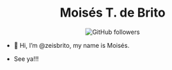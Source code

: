 <div align="center">
  <h1>Moisés T. de Brito</h1>
  <img alt="GitHub followers" src="https://img.shields.io:/github/followers/zeisbrito?style=social">
</div>

- 👋 Hi, I’m @zeisbrito, my name is Moisés.

- See ya!!!
